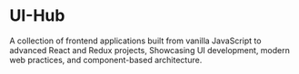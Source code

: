# UI-Hub
A collection of frontend applications built from vanilla JavaScript to advanced React and Redux projects, Showcasing UI development, modern web practices, and component-based architecture.
